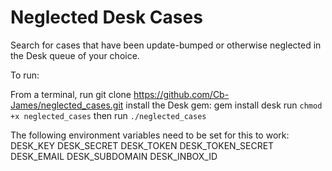 # Neglected Desk Cases
Search for cases that have been update-bumped or otherwise neglected in the Desk queue of your choice.

To run:

From a terminal, run git clone https://github.com/Cb-James/neglected_cases.git
install the Desk gem: gem install desk
run `chmod +x neglected_cases`
then run `./neglected_cases`

The following environment variables need to be set for this to work:
DESK_KEY
DESK_SECRET
DESK_TOKEN
DESK_TOKEN_SECRET
DESK_EMAIL
DESK_SUBDOMAIN
DESK_INBOX_ID
